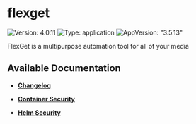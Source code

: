 # flexget

![Version: 4.0.11](https://img.shields.io/badge/Version-4.0.11-informational?style=flat-square) ![Type: application](https://img.shields.io/badge/Type-application-informational?style=flat-square) ![AppVersion: "3.5.13"](https://img.shields.io/badge/AppVersion-"3.5.13"-informational?style=flat-square)

FlexGet is a multipurpose automation tool for all of your media

## Available Documentation

- [**Changelog**](CHANGELOG)

- [**Container Security**](container-security)

- [**Helm Security**](helm-security)

